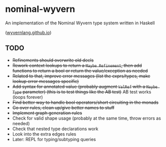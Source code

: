 # nominal-wyvern

An implementation of the Nominal Wyvern type system written in Haskell

([wyvernlang.github.io](http://wyvernlang.github.io/))

## TODO
* ~~Refinements should overwrite old decls~~
* ~~Rework context lookups to return a ```Maybe Refinement```, then add functions to return a bool or return the value/exception as needed~~
* ~~Related to that, improve error messages (list the exprs/types, make lookup error messages specific)~~
* ~~Add syntax for annotated value (probably augment ```ValRef``` with a ```Maybe Type``` parameter) (this is to test things like the AB test)~~ AB test works (loops forever)
* ~~Find better way to handle bool operators/short circuiting in the monads~~
* ~~Go over rules, clean up/give better names to stuff~~
* ~~Implement graph generation rules~~
* Check for valid shape usage (probably at the same time, throw errors as needed)
* Check that nested type declarations work
* Look into the extra edges rules
* Later: REPL for typing/subtyping queries
